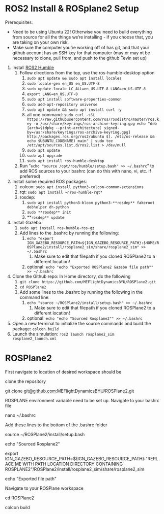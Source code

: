 # ROS2 Install & ROSplane2 Setup

Prerequisites:

- Need to be using Ubuntu 22! Otherwise you need to build everything from source for all the things we’re installing - if you choose that, you are taking on your own risk.
- Make sure the computer you’re working off of has git, and that your github account has an SSH key for that computer (may or may nt be necessary to clone, pull from, and push to the github Tevin set up)

1. Install [ROS2 Humble](https://docs.ros.org/en/humble/Installation/Ubuntu-Install-Debians.html)
    1. Follow directions from the top, use the ros-humble-desktop option
        1. `sudo apt update && sudo apt install locales`
        2. `sudo locale-gen en_US en_US.UTF-8`
        3. `sudo update-locale LC_ALL=en_US.UTF-8 LANG=en_US.UTF-8`
        4. `export LANG=en_US.UTF-8`
        5. `sudo apt install software-properties-common`
        6. `sudo add-apt-repository universe`
        7. `sudo apt update && sudo apt install curl -y`
        8. all one command: `sudo curl -sSL https://raw.githubusercontent.com/ros/rosdistro/master/ros.key -o /usr/share/keyrings/ros-archive-keyring.gpg
        echo "deb [arch=$(dpkg --print-architecture) signed-by=/usr/share/keyrings/ros-archive-keyring.gpg] http://packages.ros.org/ros2/ubuntu $(. /etc/os-release && echo $UBUNTU_CODENAME) main" | sudo tee /etc/apt/sources.list.d/ros2.list > /dev/null`
        9. `sudo apt update`
        10. `sudo apt upgrade`
        11. `sudo apt install ros-humble-desktop`
    2. Run “`echo "source /opt/ros/humble/setup.bash" >> ~/.bashrc`” to add ROS sources to your bashrc (can do this with nano, vi, etc. if preferred)
2. Install some required ROS packages:
    1. colcon: `sudo apt install python3-colcon-common-extensions`
    2. rqt: `sudo apt install ~nros-humble-rqt*`
    3. rosdep: 
        1. `sudo apt install python3-bloom python3-**rosdep** fakeroot debhelper dh-python`
        2. `sudo **rosdep** init`
        3. **`rosdep** update`
3. Install Gazebo: 
    1. `sudo apt install ros-humble-ros-gz`
    2. Add lines to the .bashrc by running the following:
        1. `echo "export IGN_GAZEBO_RESOURCE_PATH=${IGN_GAZEBO_RESOURCE_PATH}:$HOME/ROSPlane2/install/rosplane2_sim/share/rosplane2_sim" >> ~/.bashrc`
            1. Make sure to edit that filepath if you cloned ROSPlane2 to a different location!
        2. optional: `echo "echo "Exported ROSPlane2 Gazebo file path"" >> ~/.bashrc`
4. Clone the Github repo: In Home directory, do the following
    1. `git clone https://github.com/MEFlightDynamicsBYU/ROSPlane2.git`
    2. `cd ROSPlane2`
    3. Add some lines to the .bashrc by running the following in the command line: 
        1. `echo "source ~/ROSPlane2/install/setup.bash" >> ~/.bashrc`
            1. Make sure to edit that filepath if you cloned ROSPlane2 to a different location!
        2. optional: `echo "echo "Sourced Rosplane2"" >> ~/.bashrc`
5. Open a new terminal to initialize the source commands and build the package: `colcon build`
6. Launch the simulation: `ros2 launch rosplane2_sim rosplane2_launch.xml`



# ROSPlane2

First navigate to location of desired workspace should be

clone the repository

git clone git@github.com:MEFlightDynamicsBYU/ROSPlane2.git


ROSPLANE environment variable need to be set up. 
Navigate to your bashrc file

nano ~/.bashrc


Add these lines to the bottom of the .bashrc folder

source ~/ROSPlane2/install/setup.bash

echo "Sourced Rosplane2"

export IGN_GAZEBO_RESOURCE_PATH=${IGN_GAZEBO_RESOURCE_PATH}:"REPLACE ME WITH PATH LOCATION DIRECTORY CONTAINING ROSPLANE2"/ROSPlane2/install/rosplane2_sim/share/rosplane2_sim

echo "Exported file path"




Navigate to your ROSPlane workspace

cd ROSPlane2

colcon build

